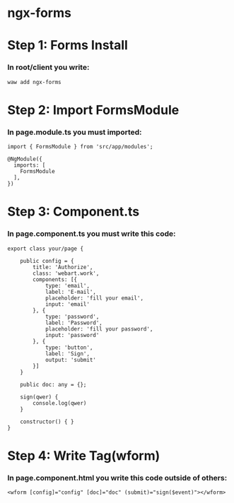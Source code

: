 # ngx-forms

# Step 1: Forms Install
### In root/client you write:
```
waw add ngx-forms
```

# Step 2: Import FormsModule
### In page.module.ts you must imported:
```
import { FormsModule } from 'src/app/modules';

@NgModule({
  imports: [
    FormsModule
  ],
})
```

# Step 3: Component.ts
### In page.component.ts you must write this code:
```
export class your/page {

	public config = {
		title: 'Authorize',
		class: 'webart.work',
		components: [{
			type: 'email',
			label: 'E-mail',
			placeholder: 'fill your email',
			input: 'email'
		}, {
			type: 'password',
			label: 'Password',
			placeholder: 'fill your password',
			input: 'password'
		}, {
			type: 'button',
			label: 'Sign',
			output: 'submit'
		}]
	}

	public doc: any = {};

	sign(qwer) {
		console.log(qwer)
	}

	constructor() { }
}

```

# Step 4: Write Tag(wform)
### In page.component.html you write this code outside of others:
```
<wform [config]="config" [doc]="doc" (submit)="sign($event)"></wform>
```
